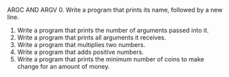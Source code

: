  ARGC AND ARGV
 0. Write a program that prints its name, followed by a new line.
 1. Write a program that prints the number of arguments passed into it.
 2. Write a program that prints all arguments it receives.
 3. Write a program that multiplies two numbers.
 4. Write a program that adds positive numbers.
 5. Write a program that prints the minimum number of coins to make change for an amount of money.
